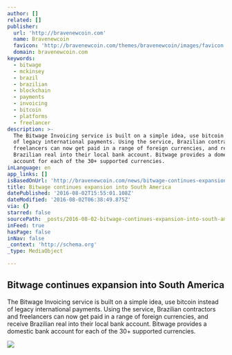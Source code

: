 ```yaml
---
author: []
related: []
publisher:
  url: 'http://bravenewcoin.com'
  name: Bravenewcoin
  favicon: 'http://bravenewcoin.com/themes/bravenewcoin/images/favicon.ico'
  domain: bravenewcoin.com
keywords:
  - bitwage
  - mckinsey
  - brazil
  - brazilian
  - blockchain
  - payments
  - invoicing
  - bitcoin
  - platforms
  - freelancer
description: >-
  The Bitwage Invoicing service is built on a simple idea, use bitcoin instead
  of legacy international payments. Using the service, Brazilian contractors and
  freelancers can now get paid in a range of foreign currencies, and receive
  Brazilian real into their local bank account. Bitwage provides a domestic bank
  account for each of the 30+ supported currencies.
inLanguage: en
app_links: []
isBasedOnUrl: 'http://bravenewcoin.com/news/bitwage-continues-expansion-into-south-america/'
title: Bitwage continues expansion into South America
datePublished: '2016-08-02T15:55:01.108Z'
dateModified: '2016-08-02T06:38:49.875Z'
via: {}
starred: false
sourcePath: _posts/2016-08-02-bitwage-continues-expansion-into-south-america.md
inFeed: true
hasPage: false
inNav: false
_context: 'http://schema.org'
_type: MediaObject

---
```

<article style=""><h1>Bitwage continues expansion into South America</h1><p>The Bitwage Invoicing service is built on a simple idea, use bitcoin instead of legacy international payments. Using the service, Brazilian contractors and freelancers can now get paid in a range of foreign currencies, and receive Brazilian real into their local bank account. Bitwage provides a domestic bank account for each of the 30+ supported currencies.</p><img src="http://bravenewcoin.com/assets/Uploads/_resampled/CroppedImage400400-cheque.jpg" /></article>